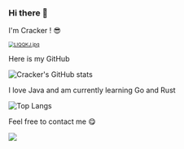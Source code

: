 ### Hi there 👋

I'm Cracker ! :sunglasses:

[<img src="https://s1.ax1x.com/2022/04/25/LIQQKJ.jpg" alt="LIQQKJ.jpg" style="zoom: 67%;" />](https://imgtu.com/i/LIQQKJ)

Here is my GitHub

![Cracker's GitHub stats](https://github-readme-stats.vercel.app/api?username=Crackersssss)

I love Java and am currently learning Go and Rust

![Top Langs](https://github-readme-stats.vercel.app/api/top-langs/?username=Crackersssss)

Feel free to contact me :yum:

[<img src="https://img.shields.io/badge/email-2278801557%40qq.com-blue">](mailto:2278801557@qq.com)

